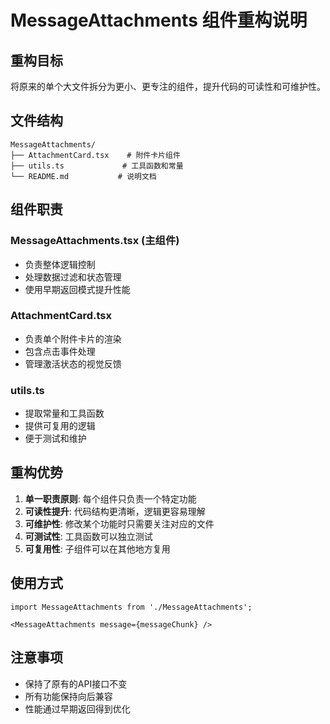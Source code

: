 # MessageAttachments 组件重构说明

## 重构目标
将原来的单个大文件拆分为更小、更专注的组件，提升代码的可读性和可维护性。

## 文件结构

```
MessageAttachments/
├── AttachmentCard.tsx    # 附件卡片组件
├── utils.ts             # 工具函数和常量
└── README.md           # 说明文档
```

## 组件职责

### MessageAttachments.tsx (主组件)
- 负责整体逻辑控制
- 处理数据过滤和状态管理
- 使用早期返回模式提升性能

### AttachmentCard.tsx
- 负责单个附件卡片的渲染
- 包含点击事件处理
- 管理激活状态的视觉反馈

### utils.ts
- 提取常量和工具函数
- 提供可复用的逻辑
- 便于测试和维护

## 重构优势

1. **单一职责原则**: 每个组件只负责一个特定功能
2. **可读性提升**: 代码结构更清晰，逻辑更容易理解
3. **可维护性**: 修改某个功能时只需要关注对应的文件
4. **可测试性**: 工具函数可以独立测试
5. **可复用性**: 子组件可以在其他地方复用

## 使用方式

```tsx
import MessageAttachments from './MessageAttachments';

<MessageAttachments message={messageChunk} />
```

## 注意事项

- 保持了原有的API接口不变
- 所有功能保持向后兼容
- 性能通过早期返回得到优化 